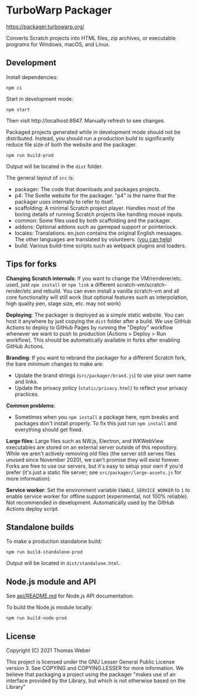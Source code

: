 # TurboWarp Packager

https://packager.turbowarp.org/

Converts Scratch projects into HTML files, zip archives, or executable programs for Windows, macOS, and Linux.

## Development

Install dependencies:

```
npm ci
```

Start in development mode:

```
npm start
```

Then visit http://localhost:8947. Manually refresh to see changes.

Packaged projects generated while in development mode should not be distributed. Instead, you should run a production build to significantly reduce file size of both the website and the packager.

```
npm run build-prod
```

Output will be located in the `dist` folder.

The general layout of `src` is:

 - packager: The code that downloads and packages projects.
 - p4: The Svelte website for the packager. "p4" is the name that the packager uses internally to refer to itself.
 - scaffolding: A minimal Scratch project player. Handles most of the boring details of running Scratch projects like handling mouse inputs.
 - common: Some files used by both scaffolding and the packager.
 - addons: Optional addons such as gamepad support or pointerlock.
 - locales: Translations. en.json contains the original English messages. The other languages are translated by volunteers. ([you can help](https://docs.turbowarp.org/translate))
 - build: Various build-time scripts such as webpack plugins and loaders.

## Tips for forks

**Changing Scratch internals**: If you want to change the VM/renderer/etc. used, just `npm install` or `npm link` a different scratch-vm/scratch-render/etc and rebuild. You can even install a vanilla scratch-vm and all core functionality will still work (but optional features such as interpolation, high quality pen, stage size, etc. may not work)

**Deploying**: The packager is deployed as a simple static website. You can host it anywhere by just copying the `dist` folder after a build. We use GitHub Actions to deploy to GitHub Pages by running the "Deploy" workflow whenever we want to push to production (Actions > Deploy > Run workflow). This should be automatically available in forks after enabling GitHub Actions.

**Branding**: If you want to rebrand the packager for a different Scratch fork, the bare minimum changes to make are:

 - Update the brand strings (`src/packager/brand.js`) to use your own name and links.
 - Update the privacy policy (`static/privacy.html`) to reflect your privacy practices.

**Common problems**: 

 - Sometimes when you `npm install` a package here, npm breaks and packages don't install properly. To fix this just run `npm install` and everything should get fixed.

**Large files**: Large files such as NW.js, Electron, and WKWebView executables are stored on an external server outside of this repository. While we aren't actively removing old files (the server still serves files unused since November 2020), we can't promise they will exist forever. Forks are free to use our servers, but it's easy to setup your own if you'd prefer (it's just a static file server; see `src/packager/large-assets.js` for more information).

**Service worker**: Set the environment variable `ENABLE_SERVICE_WORKER` to `1` to enable service worker for offline support (experimental, not 100% reliable). Not recommended in development. Automatically used by the GitHub Actions deploy script.

## Standalone builds

To make a production standalone build:

```
npm run build-standalone-prod
```

Output will be located in `dist/standalone.html`.

## Node.js module and API

See [api/README.md](api/README.md) for Node.js API documentation.

To build the Node.js module locally:

```
npm run build-node-prod
```

## License

<!-- Make sure to also update COPYRIGHT_NOTICE in src/packager/brand.js -->

Copyright (C) 2021 Thomas Weber

This project is licensed under the GNU Lesser General Public License version 3. See COPYING and COPYING.LESSER for more information. We believe that packaging a project using the packager "makes use of an interface provided by the Library, but which is not otherwise based on the Library"
